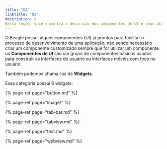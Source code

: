 ```yaml
---
title: "UI"
linkTitle: "UI"
description: >
Nesta seção, você encontra a descrição dos componentes de UI e seus atributos.
---
```


O Beagle possui alguns componentes \(UI\) já prontos para facilitar o processo de desenvolvimento de uma aplicação, não sendo necessário criar um componente customizado sempre que for utilizar um componente. os **Componentes de UI** são um grupo de componentes básicos usados para construir as interfaces do usuário ou interfaces móveis com foco no usuário.  

Também podemos chama-los de **Widgets**. 

Essa categoria possui 6 widgets:

{% page-ref page="button.md" %}

{% page-ref page="image/" %}

{% page-ref page="tab-bar.md" %}

{% page-ref page="tabview.md" %}

{% page-ref page="text.md" %}

{% page-ref page="webview.md" %}



